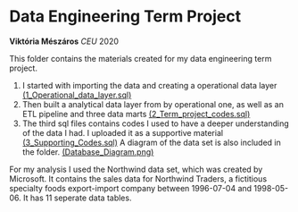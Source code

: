 # Data Engineering Term Project

**Viktória Mészáros**
*CEU*
2020

This folder contains the materials created for my data engineering term project. 

1. I started with importing the data and creating a operational data layer [(1_Operational_data_layer.sql)](https://github.com/Viki-Meszaros/CEU-Data_Engineering/blob/master/Term_project/1_Operational_data_layer.sql)
2. Then built a analytical data layer from by operational one, as well as an ETL pipeline and three data marts [(2_Term_project_codes.sql)](https://github.com/Viki-Meszaros/CEU-Data_Engineering/blob/master/Term_project/2_Term_project_codes.sql)
3. The third sql files contains codes I used to have a deeper understanding of the data I had. I uploaded it as a supportive material [(3_Supporting_Codes.sql)](https://github.com/Viki-Meszaros/CEU-Data_Engineering/blob/master/Term_project/3_Supporting_Codes.sql)
A diagram of the data set is also included in the folder. [(Database_Diagram.png)](https://github.com/Viki-Meszaros/CEU-Data_Engineering/blob/master/Term_project/Database_Diagram.png)

For my analysis I used the Northwind data set, which was created by Microsoft. It contains the sales data for Northwind Traders, 
a fictitious specialty foods export-import company between 1996-07-04 and 1998-05-06. It has 11 seperate data tables. 

